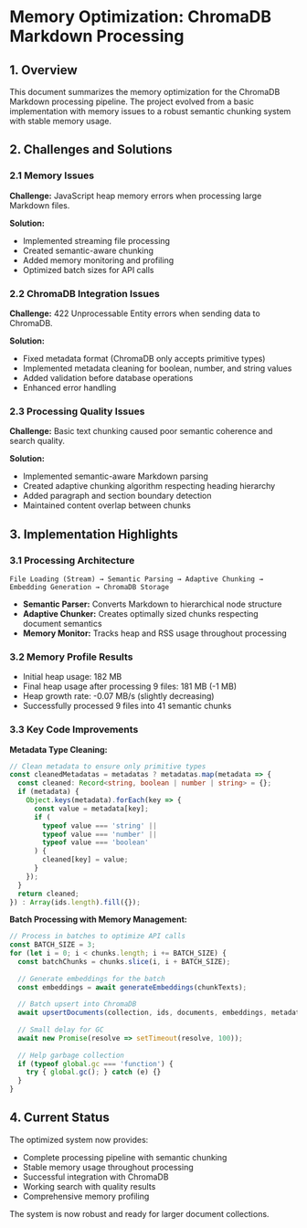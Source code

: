 # Memory Optimization: ChromaDB Markdown Processing

## 1. Overview

This document summarizes the memory optimization for the ChromaDB Markdown processing pipeline. The project evolved from a basic implementation with memory issues to a robust semantic chunking system with stable memory usage.

## 2. Challenges and Solutions

### 2.1 Memory Issues

**Challenge:** JavaScript heap memory errors when processing large Markdown files.

**Solution:**
- Implemented streaming file processing
- Created semantic-aware chunking
- Added memory monitoring and profiling
- Optimized batch sizes for API calls

### 2.2 ChromaDB Integration Issues

**Challenge:** 422 Unprocessable Entity errors when sending data to ChromaDB.

**Solution:**
- Fixed metadata format (ChromaDB only accepts primitive types)
- Implemented metadata cleaning for boolean, number, and string values
- Added validation before database operations
- Enhanced error handling

### 2.3 Processing Quality Issues

**Challenge:** Basic text chunking caused poor semantic coherence and search quality.

**Solution:**
- Implemented semantic-aware Markdown parsing
- Created adaptive chunking algorithm respecting heading hierarchy
- Added paragraph and section boundary detection
- Maintained content overlap between chunks

## 3. Implementation Highlights

### 3.1 Processing Architecture

```
File Loading (Stream) → Semantic Parsing → Adaptive Chunking → Embedding Generation → ChromaDB Storage
```

- **Semantic Parser:** Converts Markdown to hierarchical node structure
- **Adaptive Chunker:** Creates optimally sized chunks respecting document semantics
- **Memory Monitor:** Tracks heap and RSS usage throughout processing

### 3.2 Memory Profile Results

- Initial heap usage: 182 MB
- Final heap usage after processing 9 files: 181 MB (-1 MB)
- Heap growth rate: -0.07 MB/s (slightly decreasing)
- Successfully processed 9 files into 41 semantic chunks

### 3.3 Key Code Improvements

**Metadata Type Cleaning:**
```typescript
// Clean metadata to ensure only primitive types
const cleanedMetadatas = metadatas ? metadatas.map(metadata => {
  const cleaned: Record<string, boolean | number | string> = {};
  if (metadata) {
    Object.keys(metadata).forEach(key => {
      const value = metadata[key];
      if (
        typeof value === 'string' || 
        typeof value === 'number' || 
        typeof value === 'boolean'
      ) {
        cleaned[key] = value;
      }
    });
  }
  return cleaned;
}) : Array(ids.length).fill({});
```

**Batch Processing with Memory Management:**
```typescript
// Process in batches to optimize API calls
const BATCH_SIZE = 3; 
for (let i = 0; i < chunks.length; i += BATCH_SIZE) {
  const batchChunks = chunks.slice(i, i + BATCH_SIZE);
  
  // Generate embeddings for the batch
  const embeddings = await generateEmbeddings(chunkTexts);
  
  // Batch upsert into ChromaDB
  await upsertDocuments(collection, ids, documents, embeddings, metadatas);
  
  // Small delay for GC
  await new Promise(resolve => setTimeout(resolve, 100));
  
  // Help garbage collection
  if (typeof global.gc === 'function') {
    try { global.gc(); } catch (e) {}
  }
}
```

## 4. Current Status

The optimized system now provides:

- Complete processing pipeline with semantic chunking
- Stable memory usage throughout processing
- Successful integration with ChromaDB
- Working search with quality results
- Comprehensive memory profiling

The system is now robust and ready for larger document collections.